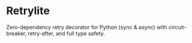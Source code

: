 # Retrylite

Zero-dependency retry decorator for Python (sync & async) with circuit-breaker, retry-after, and full type safety.
